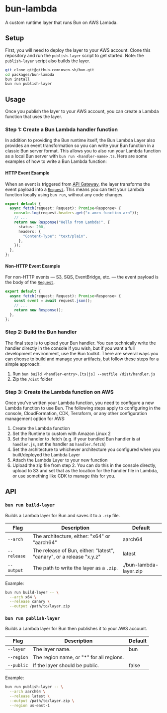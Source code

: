 <!-- Thank you Bun ❤️ -->

# bun-lambda

A custom runtime layer that runs Bun on AWS Lambda.

## Setup

First, you will need to deploy the layer to your AWS account. Clone this repository and run the `publish-layer` script to get started. Note: the `publish-layer` script also builds the layer.

```sh
git clone git@github.com:oven-sh/bun.git
cd packages/bun-lambda
bun install
bun run publish-layer
```

## Usage

Once you publish the layer to your AWS account, you can create a Lambda function that uses the layer.

### Step 1: Create a Bun Lambda handler function

In addition to providing the Bun runtime itself, the Bun Lambda Layer also provides an event transformation so you can write your Bun function in a classic Bun server format. This allows you to also run your Lambda function as a local Bun server with `bun run <handler-name>.ts`. Here are some examples of how to write a Bun Lambda function:

#### HTTP Event Example

When an event is triggered from [API Gateway](https://docs.aws.amazon.com/lambda/latest/dg/services-apigateway.html), the layer transforms the event payload into a [`Request`](https://developer.mozilla.org/en-US/docs/Web/API/Request). This means you can test your Lambda function locally using `bun run`, without any code changes.

```ts
export default {
  async fetch(request: Request): Promise<Response> {
    console.log(request.headers.get("x-amzn-function-arn"));
    // ...
    return new Response("Hello from Lambda!", {
      status: 200,
      headers: {
        "Content-Type": "text/plain",
      },
    });
  },
};
```

#### Non-HTTP Event Example

For non-HTTP events — S3, SQS, EventBridge, etc. — the event payload is the body of the [`Request`](https://developer.mozilla.org/en-US/docs/Web/API/Request).

```ts
export default {
  async fetch(request: Request): Promise<Response> {
    const event = await request.json();
    // ...
    return new Response();
  },
};
```

### Step 2: Build the Bun handler

The final step is to upload your Bun handler. You can technically write the handler directly in the console if you wish, but if you want a full development environment, use the Bun toolkit. There are several ways you can choose to build and manage your artifacts, but follow these steps for a simple approach:

1. Run `bun build <handler-entry>.[ts|js] --outfile /dist/handler.js`
2. Zip the `/dist` folder

### Step 3: Create the Lambda function on AWS

Once you've written your Lambda function, you need to configure a new Lambda function to use Bun. The following steps apply to configuring in the console, CloudFormation, CDK, Terraform, or any other configuration management option for AWS:

1. Create the Lambda function
2. Set the Runtime to custom with Amazon Linux 2
3. Set the handler to <handler-file-name>.fetch (e.g. if your bundled Bun handler is at `handler.js`, set the handler as `handler.fetch`)
4. Set the architecture to whichever architecture you configured when you built/deployed the Lambda Layer
5. Attach the Lambda Layer to your new function
6. Upload the zip file from step 2. You can do this in the console directly, upload to S3 and set that as the location for the handler file in Lambda, or use something like CDK to manage this for you.

## API

### `bun run build-layer`

Builds a Lambda layer for Bun and saves it to a `.zip` file.

| Flag        | Description                                                          | Default                |
| ----------- | -------------------------------------------------------------------- | ---------------------- |
| `--arch`    | The architecture, either: "x64" or "aarch64"                         | aarch64                |
| `--release` | The release of Bun, either: "latest", "canary", or a release "x.y.z" | latest                 |
| `--output`  | The path to write the layer as a `.zip`.                             | ./bun-lambda-layer.zip |

Example:

```sh
bun run build-layer -- \
  --arch x64 \
  --release canary \
  --output /path/to/layer.zip
```

### `bun run publish-layer`

Builds a Lambda layer for Bun then publishes it to your AWS account.

| Flag       | Description                               | Default |
| ---------- | ----------------------------------------- | ------- |
| `--layer`  | The layer name.                           | bun     |
| `--region` | The region name, or "\*" for all regions. |         |
| `--public` | If the layer should be public.            | false   |

Example:

```sh
bun run publish-layer -- \
  --arch aarch64 \
  --release latest \
  --output /path/to/layer.zip \
  --region us-east-1
```
